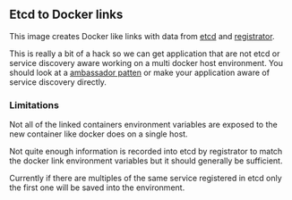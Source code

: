 ## Etcd to Docker links

This image creates Docker like links with data from 
[etcd](https://github.com/coreos/etcd) and 
[registrator](https://github.com/gliderlabs/registrator).

This is really a bit of a hack so we can get application that are not etcd or
service discovery aware working on a multi docker host environment. You should
look at a [ambassador patten](https://coreos.com/blog/docker-dynamic-ambassador-powered-by-etcd/) 
or make your application aware of service discovery directly.

### Limitations

Not all of the linked containers environment variables are exposed to the new
container like docker does on a single host.

Not quite enough information is recorded into etcd by registrator to match the
docker link environment variables but it should generally be sufficient.

Currently if there are multiples of the same service registered in etcd only
the first one will be saved into the environment.
